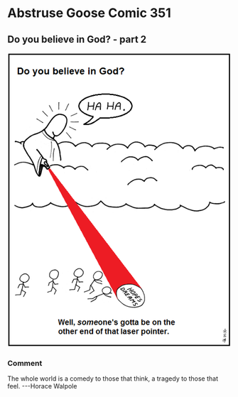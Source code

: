 # Abstruse Goose Comic 351
## Do you believe in God? - part 2

![image](comics/im_not_really_this_cynical.png)
### Comment
The whole world is a comedy to those that think, a tragedy to those that feel. ---Horace Walpole
